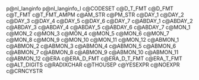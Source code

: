 p@nl_langinfo
p@nl_langinfo_l
c@CODESET
c@D_T_FMT
c@D_FMT
c@T_FMT
c@T_FMT_AMPM
c@AM_STR
c@PM_STR
c@DAY_1
c@DAY_2
c@DAY_3
c@DAY_4
c@DAY_5
c@DAY_6
c@DAY_7
c@ABDAY_1
c@ABDAY_2
c@ABDAY_3
c@ABDAY_4
c@ABDAY_5
c@ABDAY_6
c@ABDAY_7
c@MON_1
c@MON_2
c@MON_3
c@MON_4
c@MON_5
c@MON_6
c@MON_7
c@MON_8
c@MON_9
c@MON_10
c@MON_11
c@MON_12
c@ABMON_1
c@ABMON_2
c@ABMON_3
c@ABMON_4
c@ABMON_5
c@ABMON_6
c@ABMON_7
c@ABMON_8
c@ABMON_9
c@ABMON_10
c@ABMON_11
c@ABMON_12
c@ERA
c@ERA_D_FMT
c@ERA_D_T_FMT
c@ERA_T_FMT
c@ALT_DIGITS
c@RADIXCHAR
c@THOUSEP
c@YESEXPR
c@NOEXPR
c@CRNCYSTR